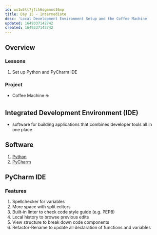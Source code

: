 ```yaml
---
id: wo1w5ll7jfih6sgmnno16mp
title: Day 15 - Intermediate
desc: 'Local Development Environment Setup and the Coffee Machine'
updated: 1649337142742
created: 1649337142742
---
```


## Overview

### Lessons

1. Set up Python and PyCharm IDE

### Project

- Coffee Machine ☕️

## Integrated Development Environment (IDE)

- software for building applications that combines developer tools all in one place

## Software

1. [Python](https://www.python.org/downloads/)
1. [PyCharm](https://www.jetbrains.com/pycharm/download/)

## PyCharm IDE

### Features

1. Spellchecker for variables
1. More space with split editors
1. Built-in linter to check code style guide (e.g. PEP8)
1. Local history to browse previous edits
1. View structure to break down code components
1. Refactor-Rename to update all declaration of functions and variables
